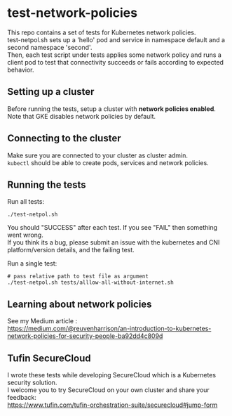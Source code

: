# test-network-policies
This repo contains a set of tests for Kubernetes network policies.  
test-netpol.sh sets up a 'hello' pod and service in namespace default and a second namespace 'second'.  
Then, each test script under tests applies some network policy and runs a client pod to test that connectivity succeeds or fails according to expected behavior.

## Setting up a cluster
Before running the tests, setup a cluster with **network policies enabled**.  
Note that GKE disables network policies by default.

## Connecting to the cluster
Make sure you are connected to your cluster as cluster admin.  
`kubectl` should be able to create pods, services and network policies.

## Running the tests

Run all tests:
```
./test-netpol.sh
```

You should "SUCCESS" after each test.
If you see "FAIL" then something went wrong.  
If you think its a bug, please submit an issue with the kubernetes and CNI platform/version details, and the failing test.

Run a single test:
```
# pass relative path to test file as argument
./test-netpol.sh tests/alllow-all-without-internet.sh 
```

## Learning about network policies
See my Medium article   :  
https://medium.com/@reuvenharrison/an-introduction-to-kubernetes-network-policies-for-security-people-ba92dd4c809d

## Tufin SecureCloud
I wrote these tests while developing SecureCloud which is a Kubernetes security solution.  
I welcome you to try SecureCloud on your own cluster and share your feedback:  
https://www.tufin.com/tufin-orchestration-suite/securecloud#jump-form